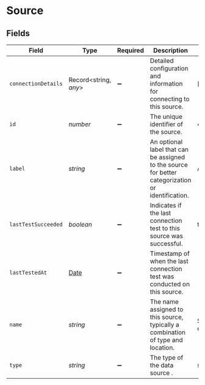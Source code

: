 # Source


## Fields

| Field                                                                                             | Type                                                                                              | Required                                                                                          | Description                                                                                       | Example                                                                                           |
| ------------------------------------------------------------------------------------------------- | ------------------------------------------------------------------------------------------------- | ------------------------------------------------------------------------------------------------- | ------------------------------------------------------------------------------------------------- | ------------------------------------------------------------------------------------------------- |
| `connectionDetails`                                                                               | Record<string, *any*>                                                                             | :heavy_minus_sign:                                                                                | Detailed configuration and information for connecting to this source.                             | [object Object]                                                                                   |
| `id`                                                                                              | *number*                                                                                          | :heavy_minus_sign:                                                                                | The unique identifier of the source.                                                              | 4                                                                                                 |
| `label`                                                                                           | *string*                                                                                          | :heavy_minus_sign:                                                                                | An optional label that can be assigned to the source for better categorization or identification. | Acme Inc. Snowflake                                                                               |
| `lastTestSucceeded`                                                                               | *boolean*                                                                                         | :heavy_minus_sign:                                                                                | Indicates if the last connection test to this source was successful.                              | true                                                                                              |
| `lastTestedAt`                                                                                    | [Date](https://developer.mozilla.org/en-US/docs/Web/JavaScript/Reference/Global_Objects/Date)     | :heavy_minus_sign:                                                                                | Timestamp of when the last connection test was conducted on this source.                          |                                                                                                   |
| `name`                                                                                            | *string*                                                                                          | :heavy_minus_sign:                                                                                | The name assigned to this source, typically a combination of type and location.                   | Snowflake - xxxxxxx.us-east-1                                                                     |
| `type`                                                                                            | *string*                                                                                          | :heavy_minus_sign:                                                                                | The type of the data source .                                                                     | snowflake,redshift,big_query                                                                      |